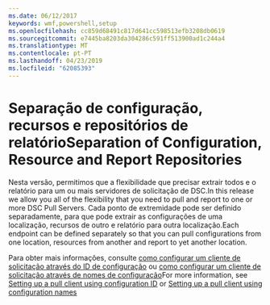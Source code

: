 ```yaml
---
ms.date: 06/12/2017
keywords: wmf,powershell,setup
ms.openlocfilehash: cc859d68491c817d641cc598513efb3208db0619
ms.sourcegitcommit: e7445ba8203da304286c591ff513900ad1c244a4
ms.translationtype: MT
ms.contentlocale: pt-PT
ms.lasthandoff: 04/23/2019
ms.locfileid: "62085393"
---
```

# <a name="separation-of-configuration-resource-and-report-repositories"></a><span data-ttu-id="abe39-102">Separação de configuração, recursos e repositórios de relatório</span><span class="sxs-lookup"><span data-stu-id="abe39-102">Separation of Configuration, Resource and Report Repositories</span></span>

<span data-ttu-id="abe39-103">Nesta versão, permitimos que a flexibilidade que precisar extrair todos e o relatório para um ou mais servidores de solicitação de DSC.</span><span class="sxs-lookup"><span data-stu-id="abe39-103">In this release we allow you all of the flexibility that you need to pull and report to one or more DSC Pull Servers.</span></span> <span data-ttu-id="abe39-104">Cada ponto de extremidade pode ser definido separadamente, para que pode extrair as configurações de uma localização, recursos de outro e relatório para outra localização.</span><span class="sxs-lookup"><span data-stu-id="abe39-104">Each endpoint can be defined separately so that you can pull configurations from one location, resources from another and report to yet another location.</span></span>

<span data-ttu-id="abe39-105">Para obter mais informações, consulte [como configurar um cliente de solicitação através do ID de configuração](https://msdn.microsoft.com/powershell/dsc/pullclientconfigid) ou [como configurar um cliente de solicitação através de nomes de configuração](https://msdn.microsoft.com/powershell/dsc/pullclientconfignames)</span><span class="sxs-lookup"><span data-stu-id="abe39-105">For more information, see [Setting up a pull client using configuration ID](https://msdn.microsoft.com/powershell/dsc/pullclientconfigid) or [Setting up a pull client using configuration names](https://msdn.microsoft.com/powershell/dsc/pullclientconfignames)</span></span>
